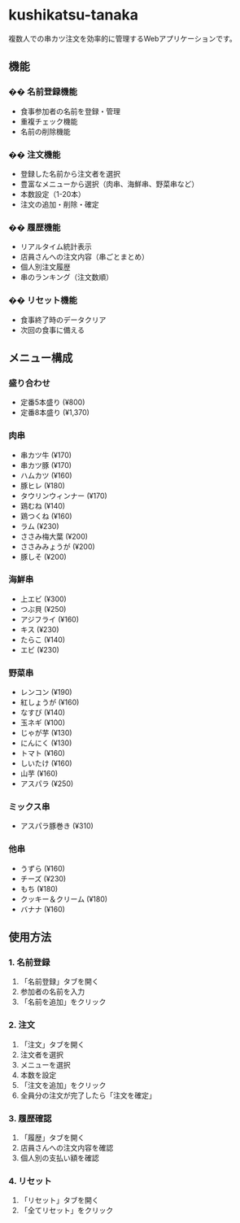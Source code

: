 # kushikatsu-tanaka
複数人での串カツ注文を効率的に管理するWebアプリケーションです。

## 機能

### ��️ 名前登録機能
- 食事参加者の名前を登録・管理
- 重複チェック機能
- 名前の削除機能

### �� 注文機能
- 登録した名前から注文者を選択
- 豊富なメニューから選択（肉串、海鮮串、野菜串など）
- 本数設定（1-20本）
- 注文の追加・削除・確定

### �� 履歴機能
- リアルタイム統計表示
- 店員さんへの注文内容（串ごとまとめ）
- 個人別注文履歴
- 串のランキング（注文数順）

### �� リセット機能
- 食事終了時のデータクリア
- 次回の食事に備える

## メニュー構成

### 盛り合わせ
- 定番5本盛り (¥800)
- 定番8本盛り (¥1,370)

### 肉串
- 串カツ牛 (¥170)
- 串カツ豚 (¥170)
- ハムカツ (¥160)
- 豚ヒレ (¥180)
- タウリンウィンナー (¥170)
- 鶏むね (¥140)
- 鶏つくね (¥160)
- ラム (¥230)
- ささみ梅大葉 (¥200)
- ささみみょうが (¥200)
- 豚しそ (¥200)

### 海鮮串
- 上エビ (¥300)
- つぶ貝 (¥250)
- アジフライ (¥160)
- キス (¥230)
- たらこ (¥140)
- エビ (¥230)

### 野菜串
- レンコン (¥190)
- 紅しょうが (¥160)
- なすび (¥140)
- 玉ネギ (¥100)
- じゃが芋 (¥130)
- にんにく (¥130)
- トマト (¥160)
- しいたけ (¥160)
- 山芋 (¥160)
- アスパラ (¥250)

### ミックス串
- アスパラ豚巻き (¥310)

### 他串
- うずら (¥160)
- チーズ (¥230)
- もち (¥180)
- クッキー＆クリーム (¥180)
- バナナ (¥160)

## 使用方法

### 1. 名前登録
1. 「名前登録」タブを開く
2. 参加者の名前を入力
3. 「名前を追加」をクリック

### 2. 注文
1. 「注文」タブを開く
2. 注文者を選択
3. メニューを選択
4. 本数を設定
5. 「注文を追加」をクリック
6. 全員分の注文が完了したら「注文を確定」

### 3. 履歴確認
1. 「履歴」タブを開く
2. 店員さんへの注文内容を確認
3. 個人別の支払い額を確認

### 4. リセット
1. 「リセット」タブを開く
2. 「全てリセット」をクリック
